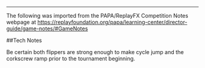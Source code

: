 ***
The following was imported from the PAPA/ReplayFX Competition Notes webpage at https://replayfoundation.org/papa/learning-center/director-guide/game-notes/#GameNotes

##Tech Notes
            
Be certain both flippers are strong enough to make cycle jump and the corkscrew ramp prior to the tournament beginning.